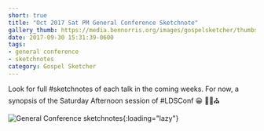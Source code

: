 ```yaml
---
short: true
title: "Oct 2017 Sat PM General Conference Sketchnote"
gallery_thumb: https://media.bennorris.org/images/gospelsketcher/thumbs/oct-17-2-sat-pm.jpg
date: 2017-09-30 15:31:39-0600
tags:
- general conference
- sketchnotes
category: Gospel Sketcher
---
```


Look for full #sketchnotes of each talk in the coming weeks. 
For now, a synopsis of the Saturday Afternoon session of #LDSConf 😀 ✍🏼⛪️

![General Conference sketchnotes](https://media.bennorris.org/images/gospelsketcher/general-conference/oct-2017/oct-17-2-sat-pm.jpg){:loading="lazy"}
